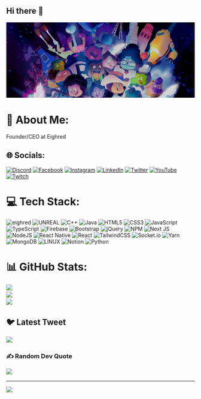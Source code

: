 ## Hi there 👋

![](https://github.com/akifgrape/akifgrape/blob/main/133268513-5bfe2f93-4402-42c9-a403-81c9e86934b6.jpeg)

# 💫 About Me:
Founder/CEO at Eighred


## 🌐 Socials:
[![Discord](https://img.shields.io/badge/Discord-%237289DA.svg?logo=discord&logoColor=white)](https://discord.gg/N68ZbJmwFz) [![Facebook](https://img.shields.io/badge/Facebook-%231877F2.svg?logo=Facebook&logoColor=white)](https://facebook.com/akifgrape) [![Instagram](https://img.shields.io/badge/Instagram-%23E4405F.svg?logo=Instagram&logoColor=white)](https://instagram.com/akifgrape) [![LinkedIn](https://img.shields.io/badge/LinkedIn-%230077B5.svg?logo=linkedin&logoColor=white)](https://linkedin.com/in/akifgrape) [![Twitter](https://img.shields.io/badge/Twitter-%231DA1F2.svg?logo=Twitter&logoColor=white)](https://twitter.com/akifgrape) [![YouTube](https://img.shields.io/badge/YouTube-%23FF0000.svg?logo=YouTube&logoColor=white)](https://youtube.com/@akifgrape) [![Twitch](https://img.shields.io/badge/Twitch-%23563D7C.svg?&logo=Twitch&logoColor=white)](https://twitch.com/akifgrape)

# 💻 Tech Stack:
![eighred](https://eighred.com/logo/)
 ![UNREAL](https://img.shields.io/badge/unreal-%2320232a.svg?style=for-the-badge&logo=unreal-engine&logoColor=white) 
![C++](https://img.shields.io/badge/c++-%2300599C.svg?style=for-the-badge&logo=c%2B%2B&logoColor=white) ![Java](https://img.shields.io/badge/java-%23ED8B00.svg?style=for-the-badge&logo=java&logoColor=white) ![HTML5](https://img.shields.io/badge/html5-%23E34F26.svg?style=for-the-badge&logo=html5&logoColor=white) ![CSS3](https://img.shields.io/badge/css3-%231572B6.svg?style=for-the-badge&logo=css3&logoColor=white) ![JavaScript](https://img.shields.io/badge/javascript-%23323330.svg?style=for-the-badge&logo=javascript&logoColor=%23F7DF1E) ![TypeScript](https://img.shields.io/badge/typescript-%23007ACC.svg?style=for-the-badge&logo=typescript&logoColor=white) ![Firebase](https://img.shields.io/badge/firebase-%23039BE5.svg?style=for-the-badge&logo=firebase) ![Bootstrap](https://img.shields.io/badge/bootstrap-%23563D7C.svg?style=for-the-badge&logo=bootstrap&logoColor=white) ![jQuery](https://img.shields.io/badge/jquery-%230769AD.svg?style=for-the-badge&logo=jquery&logoColor=white) ![NPM](https://img.shields.io/badge/NPM-%23000000.svg?style=for-the-badge&logo=npm&logoColor=white) ![Next JS](https://img.shields.io/badge/Next-black?style=for-the-badge&logo=next.js&logoColor=white) ![NodeJS](https://img.shields.io/badge/node.js-6DA55F?style=for-the-badge&logo=node.js&logoColor=white) ![React Native](https://img.shields.io/badge/react_native-%2320232a.svg?style=for-the-badge&logo=react&logoColor=%2361DAFB) ![React](https://img.shields.io/badge/react-%2320232a.svg?style=for-the-badge&logo=react&logoColor=%2361DAFB) ![TailwindCSS](https://img.shields.io/badge/tailwindcss-%2338B2AC.svg?style=for-the-badge&logo=tailwind-css&logoColor=white) ![Socket.io](https://img.shields.io/badge/Socket.io-black?style=for-the-badge&logo=socket.io&badgeColor=010101) ![Yarn](https://img.shields.io/badge/yarn-%232C8EBB.svg?style=for-the-badge&logo=yarn&logoColor=white) ![MongoDB](https://img.shields.io/badge/MongoDB-%234ea94b.svg?style=for-the-badge&logo=mongodb&logoColor=white) ![LINUX](https://img.shields.io/badge/Linux-FCC624?style=for-the-badge&logo=linux&logoColor=black) ![Notion](https://img.shields.io/badge/Notion-%23000000.svg?style=for-the-badge&logo=notion&logoColor=white) ![Python](https://img.shields.io/badge/python-3670A0?style=for-the-badge&logo=python&logoColor=ffdd54)
# 📊 GitHub Stats:
![](https://github-readme-stats.vercel.app/api?username=akifgrape&theme=dark&hide_border=false&include_all_commits=false&count_private=false)<br/>
![](https://github-readme-streak-stats.herokuapp.com/?user=akifgrape&theme=dark&hide_border=false)<br/>
![](https://github-readme-stats.vercel.app/api/top-langs/?username=akifgrape&theme=dark&hide_border=false&include_all_commits=false&count_private=false&layout=compact)

## 🐦 Latest Tweet
![](https://gtce.itsvg.in/api?username=akifgrape&theme=dark&hide_border=false)

### ✍️ Random Dev Quote
![](https://quotes-github-readme.vercel.app/api?type=horizontal&theme=dark&hide_border=false)

---
![](https://visitcount.itsvg.in/api?id=akifgrape&label=Profile%20Views&color=12&icon=6&pretty=true)
